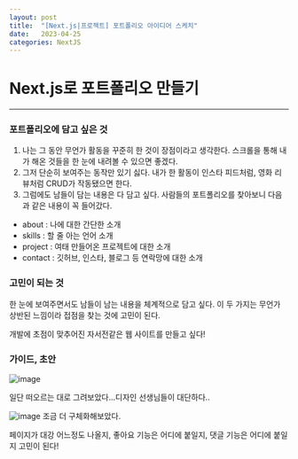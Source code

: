 ```yaml
---
layout: post
title:  "[Next.js|프로젝트] 포트폴리오 아이디어 스케치"
date:   2023-04-25
categories: NextJS
---
```


# Next.js로 포트폴리오 만들기

--- 

### 포트폴리오에 담고 싶은 것

1. 나는 그 동안 무언가 활동을 꾸준히 한 것이 장점이라고 생각한다. 스크롤을 통해 내가 해온 것들을 한 눈에 내려볼 수 있으면 좋겠다.
2. 그저 단순히 보여주는 동작만 있기 싫다. 내가 한 활동이 인스타 피드처럼, 영화 리뷰처럼 CRUD가 작동됐으면 한다.
3. 그럼에도 남들이 담는 내용은 다 담고 싶다. 사람들의 포트폴리오를 찾아보니 다음과 같은 내용이 꼭 들어갔다.

* about : 나에 대한 간단한 소개
* skills : 할 줄 아는 언어 소개
* project : 여태 만들어온 프로젝트에 대한 소개
* contact : 깃허브, 인스타, 블로그 등 연락망에 대한 소개

### 고민이 되는 것

한 눈에 보여주면서도 남들이 남는 내용을 체계적으로 담고 싶다. 이 두 가지는 무언가 상반된 느낌이라 접점을 찾는 것에 고민이 된다. 

개발에 초점이 맞추어진 자서전같은 웹 사이트를 만들고 싶다!


### 가이드, 초안

![image](https://user-images.githubusercontent.com/88815795/234229806-f8280a1b-f437-40f0-a4c1-16d0c004d6a7.png)

일단 떠오르는 대로 그려보았다...디자인 선생님들이 대단하다..

![image](https://user-images.githubusercontent.com/88815795/234264002-e76d052c-1b87-4490-ae5e-2f5d2106bc04.png)
조금 더 구체화해보았다. 

페이지가 대강 어느정도 나올지, 좋아요 기능은 어디에 붙일지, 댓글 기능은 어디에 붙일지 고민이 된다!
